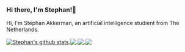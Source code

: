 ### Hi there, I'm Stephan!👋

Hi, I'm Stephan Akkerman, an artificial intelligence studient from The Netherlands.



<!-- [![Stephan's GitHub stats](https://github-readme-stats.vercel.app/api?username=StephanAkkerman)](https://github.com/anuraghazra/github-readme-stats) -->

<a href="https://github.com/anuraghazra/github-readme-stats">
  <img align="center" src="https://github-readme-stats.vercel.app/api?username=StephanAkkerman&show_icons=true&include_all_commits=true&theme=material-palenight" alt="Stephan's github stats" />
</a>
<a href="https://github.com/anuraghazra/github-readme-stats">
  <img align="center" src="https://github-readme-stats.vercel.app/api/top-langs/?username=StephanAkkerman&layout=compact&theme=material-palenight" />
</a>

<a href="https://github.com/anuraghazra/github-readme-stats">
  <img align="center" src="https://github-readme-stats.vercel.app/api/pin/?username=StephanAkkerman&repo=TensorTradeExtras&theme=material-palenight" />
</a>    
<a href="https://github.com/anuraghazra/anuraghazra.github.io">
  <img align="center" src="https://github-readme-stats.vercel.app/api/pin/?username=StephanAkkerman&repo=Binance_Trailing_Stop_Loss&theme=material-palenight" />
</a>
